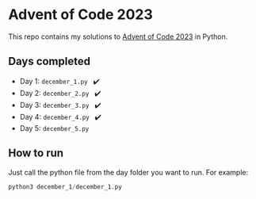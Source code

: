# Advent of Code 2023
This repo contains my solutions to [Advent of Code 2023](https://adventofcode.com/) in Python.  

## Days completed
- Day 1: ```december_1.py ``` ✔️
- Day 2: ```december_2.py ``` ✔️
- Day 3: ```december_3.py ``` ✔️
- Day 4: ```december_4.py ``` ✔️
- Day 5: ```december_5.py ``` 

## How to run
Just call the python file from the day folder you want to run. For example:

```python
python3 december_1/december_1.py
```
